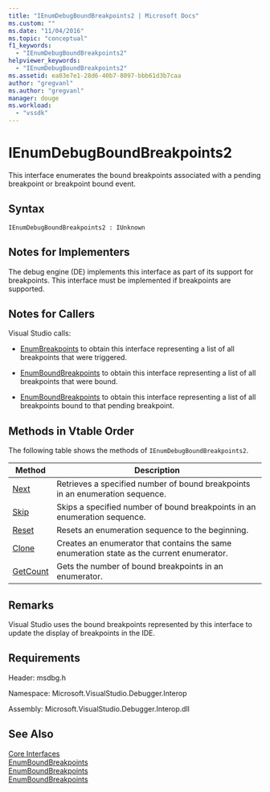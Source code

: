 ```yaml
---
title: "IEnumDebugBoundBreakpoints2 | Microsoft Docs"
ms.custom: ""
ms.date: "11/04/2016"
ms.topic: "conceptual"
f1_keywords: 
  - "IEnumDebugBoundBreakpoints2"
helpviewer_keywords: 
  - "IEnumDebugBoundBreakpoints2"
ms.assetid: ea03e7e1-28d6-40b7-8097-bbb61d3b7caa
author: "gregvanl"
ms.author: "gregvanl"
manager: douge
ms.workload: 
  - "vssdk"
---
```

# IEnumDebugBoundBreakpoints2
This interface enumerates the bound breakpoints associated with a pending breakpoint or breakpoint bound event.  
  
## Syntax  
  
```  
IEnumDebugBoundBreakpoints2 : IUnknown  
```  
  
## Notes for Implementers  
 The debug engine (DE) implements this interface as part of its support for breakpoints. This interface must be implemented if breakpoints are supported.  
  
## Notes for Callers  
 Visual Studio calls:  
  
-   [EnumBreakpoints](../../../extensibility/debugger/reference/idebugbreakpointevent2-enumbreakpoints.md) to obtain this interface representing a list of all breakpoints that were triggered.  
  
-   [EnumBoundBreakpoints](../../../extensibility/debugger/reference/idebugbreakpointboundevent2-enumboundbreakpoints.md) to obtain this interface representing a list of all breakpoints that were bound.  
  
-   [EnumBoundBreakpoints](../../../extensibility/debugger/reference/idebugpendingbreakpoint2-enumboundbreakpoints.md) to obtain this interface representing a list of all breakpoints bound to that pending breakpoint.  
  
## Methods in Vtable Order  
 The following table shows the methods of `IEnumDebugBoundBreakpoints2`.  
  
|Method|Description|  
|------------|-----------------|  
|[Next](../../../extensibility/debugger/reference/ienumdebugboundbreakpoints2-next.md)|Retrieves a specified number of bound breakpoints in an enumeration sequence.|  
|[Skip](../../../extensibility/debugger/reference/ienumdebugboundbreakpoints2-skip.md)|Skips a specified number of bound breakpoints in an enumeration sequence.|  
|[Reset](../../../extensibility/debugger/reference/ienumdebugboundbreakpoints2-reset.md)|Resets an enumeration sequence to the beginning.|  
|[Clone](../../../extensibility/debugger/reference/ienumdebugboundbreakpoints2-clone.md)|Creates an enumerator that contains the same enumeration state as the current enumerator.|  
|[GetCount](../../../extensibility/debugger/reference/ienumdebugboundbreakpoints2-getcount.md)|Gets the number of bound breakpoints in an enumerator.|  
  
## Remarks  
 Visual Studio uses the bound breakpoints represented by this interface to update the display of breakpoints in the IDE.  
  
## Requirements  
 Header: msdbg.h  
  
 Namespace: Microsoft.VisualStudio.Debugger.Interop  
  
 Assembly: Microsoft.VisualStudio.Debugger.Interop.dll  
  
## See Also  
 [Core Interfaces](../../../extensibility/debugger/reference/core-interfaces.md)   
 [EnumBoundBreakpoints](../../../extensibility/debugger/reference/idebugbreakpointboundevent2-enumboundbreakpoints.md)   
 [EnumBoundBreakpoints](../../../extensibility/debugger/reference/idebugpendingbreakpoint2-enumboundbreakpoints.md)   
 [EnumBoundBreakpoints](../../../extensibility/debugger/reference/idebugpendingbreakpoint2-enumboundbreakpoints.md)
